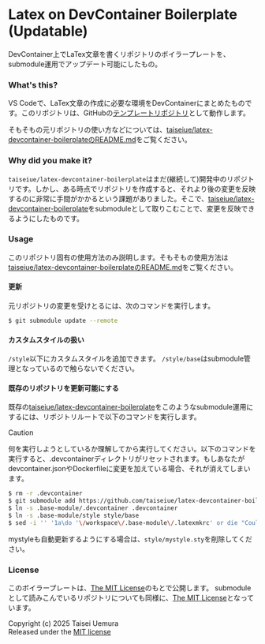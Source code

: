 # Latex on DevContainer Boilerplate (Updatable)
DevContainer上でLaTex文章を書くリポジトリのボイラープレートを、submodule運用でアップデート可能にしたもの。

### What's this?
VS Codeで、LaTex文章の作成に必要な環境をDevContainerにまとめたものです。このリポジトリは、GitHubの[テンプレートリポジトリ](https://docs.github.com/ja/repositories/creating-and-managing-repositories/creating-a-template-repository)として動作します。

そもそもの元リポジトリの使い方などについては、[taiseiue/latex-devcontainer-boilerplateのREADME.md](https://github.com/taiseiue/latex-devcontainer-boilerplate/blob/main/README.md)をご覧ください。

### Why did you make it?
`taiseiue/latex-devcontainer-boilerplate`はまだ(継続して)開発中のリポジトリです。しかし、ある時点でリポジトリを作成すると、それより後の変更を反映するのに非常に手間がかかるという課題がありました。そこで、[taiseiue/latex-devcontainer-boilerplate](https://github.com/taiseiue/latex-devcontainer-boilerplate)をsubmoduleとして取りこむことで、変更を反映できるようにしたものです。

### Usage
このリポジトリ固有の使用方法のみ説明します。そもそもの使用方法は[taiseiue/latex-devcontainer-boilerplateのREADME.md](https://github.com/taiseiue/latex-devcontainer-boilerplate/blob/main/README.md)をご覧ください。

#### 更新
元リポジトリの変更を受けとるには、次のコマンドを実行します。

```sh
$ git submodule update --remote
```

#### カスタムスタイルの扱い
`/style`以下にカスタムスタイルを追加できます。
`/style/base`はsubmodule管理となっているので触らないでください。

#### 既存のリポジトリを更新可能にする
既存の[taiseiue/latex-devcontainer-boilerplate](https://github.com/taiseiue/latex-devcontainer-boilerplate)をこのようなsubmodule運用にするには、リポジトリルートで以下のコマンドを実行します。

> [!CAUTION]
> 何を実行しようとしているか理解してから実行してください。以下のコマンドを実行すると、.devcontainerディレクトリがリセットされます。もしあなたがdevcontainer.jsonやDockerfileに変更を加えている場合、それが消えてしまいます。

```sh
$ rm -r .devcontainer
$ git submodule add https://github.com/taiseiue/latex-devcontainer-boilerplate.git .base-module
$ ln -s .base-module/.devcontainer .devcontainer
$ ln -s .base-module/style style/base
$ sed -i '' '1a\do '\/workspace\/.base-module\/.latexmkrc' or die "Could not do '\/workspace\/.base-module\/.latexmkrc': $!";' .latexmkrc
```

mystyleも自動更新するようにする場合は、`style/mystyle.sty`を削除してください。

### License
このボイラープレートは、[The MIT License](./LICENSE.txt)のもとで公開します。
submoduleとして読みこんでいるリポジトリについても同様に、[The MIT License](.base-module/LICENSE.txt)となっています。

Copyright (c) 2025 Taisei Uemura  
Released under the [MIT license](./LICENSE.txt)
